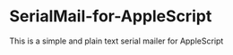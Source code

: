 SerialMail-for-AppleScript
==========================

This is a simple and plain text serial mailer for AppleScript